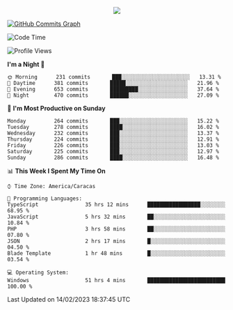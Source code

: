 <p align="center">
  <a href="http://www.github.com/thevacs">
    <img src="https://github-readme-streak-stats.herokuapp.com/?user=thevacs&stroke=ffffff&background=1c1917&ring=0891b2&fire=0891b2&currStreakNum=ffffff&currStreakLabel=0891b2&sideNums=ffffff&sideLabels=ffffff&dates=ffffff&hide_border=true" />
  </a>
  
  <a href="http://www.github.com/thevacs"><img src="https://github-readme-activity-graph.cyclic.app/graph?username=thevacs&bg_color=000000&color=ffffff&line=ff0000&point=ebebeb&area=true&hide_border=true" alt="GitHub Commits Graph" /></a>
  
</p>

<!--START_SECTION:waka-->
![Code Time](http://img.shields.io/badge/Code%20Time-1%2C166%20hrs%2021%20mins-blue)

![Profile Views](http://img.shields.io/badge/Profile%20Views-6-blue)

**I'm a Night 🦉** 

```text
🌞 Morning      231 commits       ███░░░░░░░░░░░░░░░░░░░░░░   13.31 % 
🌆 Daytime      381 commits       █████░░░░░░░░░░░░░░░░░░░░   21.96 % 
🌃 Evening      653 commits       █████████░░░░░░░░░░░░░░░░   37.64 % 
🌙 Night        470 commits       ██████░░░░░░░░░░░░░░░░░░░   27.09 % 

```
📅 **I'm Most Productive on Sunday** 

```text
Monday         264 commits       ███░░░░░░░░░░░░░░░░░░░░░░   15.22 % 
Tuesday        278 commits       ████░░░░░░░░░░░░░░░░░░░░░   16.02 % 
Wednesday      232 commits       ███░░░░░░░░░░░░░░░░░░░░░░   13.37 % 
Thursday       224 commits       ███░░░░░░░░░░░░░░░░░░░░░░   12.91 % 
Friday         226 commits       ███░░░░░░░░░░░░░░░░░░░░░░   13.03 % 
Saturday       225 commits       ███░░░░░░░░░░░░░░░░░░░░░░   12.97 % 
Sunday         286 commits       ████░░░░░░░░░░░░░░░░░░░░░   16.48 % 

```


📊 **This Week I Spent My Time On** 

```text
⌚︎ Time Zone: America/Caracas

💬 Programming Languages: 
TypeScript               35 hrs 12 mins      █████████████████░░░░░░░░   68.95 % 
JavaScript               5 hrs 32 mins       ██░░░░░░░░░░░░░░░░░░░░░░░   10.84 % 
PHP                      3 hrs 58 mins       ██░░░░░░░░░░░░░░░░░░░░░░░   07.80 % 
JSON                     2 hrs 17 mins       █░░░░░░░░░░░░░░░░░░░░░░░░   04.50 % 
Blade Template           1 hr 48 mins        █░░░░░░░░░░░░░░░░░░░░░░░░   03.54 % 

💻 Operating System: 
Windows                  51 hrs 4 mins       █████████████████████████   100.00 % 

```


 Last Updated on 14/02/2023 18:37:45 UTC
<!--END_SECTION:waka-->
